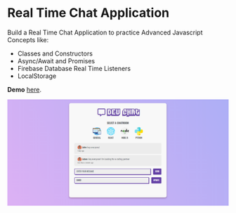 # Real Time Chat Application

Build a Real Time Chat Application to practice Advanced Javascript Concepts like: 
- Classes and Constructors
- Async/Await and Promises
- Firebase Database Real Time Listeners
- LocalStorage

**Demo** [here](https://tjgillweb.github.io/Real-Time-Chat-Application/).

![](images/screenshot.png)

